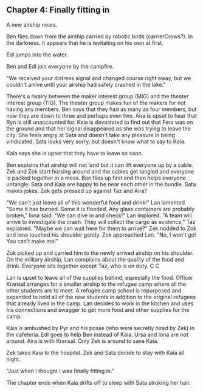## Chapter 4: Finally fitting in

A new airship nears.

Ben flies down from the airship carried by robotic birds (carrierCrows?). In
the darkness, it appears that he is levitating on his own at first.

Edl jumps into the water.

Ben and Edl join everyone by the campfire.

"We received your distress signal and changed course right away, but we
couldn't arrive until your airship had safely crashed in the lake."

There's a rivalry between the maker interest group (MIG) and the theater
interest group (TIG). The theater group makes fun of the makers for not having
any members. Ben says that they had as many as four members, but now they are
down to three and perhaps even two. Aira is upset to hear that Ryn is still
unaccounted for. Kaia is devastated to find out that Fera was on the ground and
that her signal disappeared as she was trying to leave the city. She feels
angry at Sata and doesn't take any pleasure in being vindicated. Sata looks
very sorry, but doesn't know what to say to Kaia.

Kaia says she is upset that they have to leave so soon.

Ben explains that airship will not land but it can lift everyone up by a cable.
Zek and Zok start horsing around and the cables get tangled and everyone is
packed together in a mess. Ben flies up first and then helps everyone untangle.
Sata and Kaia are happy to be near each other in the bundle. Sata makes jokes.
Zek gets pressed up against Taz and Aira?


"We can't just leave all of this wonderful food and drink!" Lan lamented.
"Some it has burned. Some it is flooded. Any glass containers are probably broken," Iona said.
"We can dive in and check!" Lan implored.
"A team will arrive to investigate the crash. They will collect the cargo as evidence," Taz explained.
"Maybe we can wait here for them to arrive?"
Zek nodded to Zok and Iona touched his shoulder gently. Zok approached Lan.
"No, I won't go! You can't make me!"


Zok picked up and carried him to the newly arrived airship on his shoulder.
On the military airship, Lan complains about the quality of the food and drink.
Everyone sits together except Taz, who is on duty.
C
C

Lan is upset to leave all of the supplies behind,
especially the food. Officer Kransal arranges for a smaller airship to the
refugee camp where all the other students are to meet. A refugee camp school is
repurposed and expanded to hold all of the new students in addition to the
original refugees that already lived in the camp. Lan decides to work in the
kitchen and uses his connections and swagger to get more food and other
supplies for the camp.

Kaia is ambushed by Pyr and his posse (who were secretly hired by Zek) in the
cafeteria. Edl goes to help Ben instead of Kaia. Ursa and Iona are not around.
Aira is with Kransal. Only Zek is around to save Kaia.

Zek takes Kaia to the hospital. Zek and Sata decide to stay with Kaia all
night.

"Just when I thought I was finally fitting in."

The chapter ends when Kaia drifts off to sleep with Sata stroking her hair.

